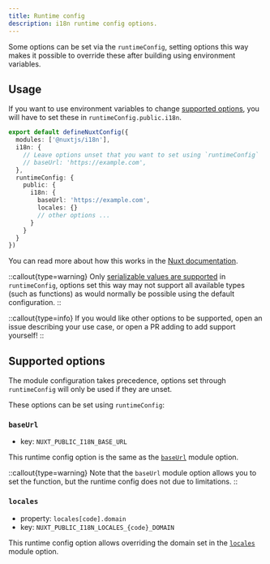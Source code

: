 ```yaml
---
title: Runtime config
description: i18n runtime config options.
---
```


Some options can be set via the `runtimeConfig`, setting options this way makes it possible to override these after building using environment variables.

## Usage

If you want to use environment variables to change [supported options](#supported-options), you will have to set these in `runtimeConfig.public.i18n`.

```ts {}[nuxt.config.ts]
export default defineNuxtConfig({
  modules: ['@nuxtjs/i18n'],
  i18n: {
    // Leave options unset that you want to set using `runtimeConfig`
    // baseUrl: 'https://example.com',
  },
  runtimeConfig: {
    public: {
      i18n: {
        baseUrl: 'https://example.com',
        locales: {}
        // other options ...
      }
    }
  }
})
```

You can read more about how this works in the [Nuxt documentation](https://nuxt.com/docs/guide/going-further/runtime-config#environment-variables).

::callout{type=warning}
Only [serializable values are supported](https://nuxt.com/docs/guide/going-further/runtime-config#serialization) in `runtimeConfig`, options set this way may not support all available types (such as functions) as would normally be possible using the default configuration.
::

::callout{type=info}
If you would like other options to be supported, open an issue describing your use case, or open a PR adding to add support yourself!
::

## Supported options

The module configuration takes precedence, options set through `runtimeConfig` will only be used if they are unset.

These options can be set using `runtimeConfig`:

### `baseUrl`

- key: `NUXT_PUBLIC_I18N_BASE_URL`

This runtime config option is the same as the [`baseUrl`](./routing#baseUrl) module option.

::callout{type=warning}
Note that the `baseUrl` module option allows you to set the function, but the runtime config does not due to limitations.
::

### `locales`

- property: `locales[code].domain`
- key: `NUXT_PUBLIC_I18N_LOCALES_{code}_DOMAIN`

This runtime config option allows overriding the domain set in the [`locales`](./routing#locales) module option.
